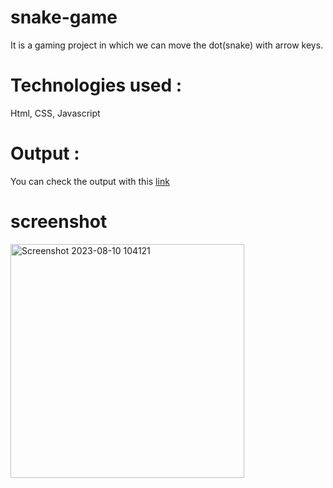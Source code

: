 # snake-game

It is a gaming project in which we can move the dot(snake) with arrow keys.

# Technologies used :

Html, CSS, Javascript

# Output :

You can check the output with this [link](https://dinisha-dade.github.io/snake-game/)

# screenshot

<img width="374" alt="Screenshot 2023-08-10 104121" src="https://github.com/Rahul-Dade/snake-game/assets/91328026/2ec1c748-b446-47a2-9973-c89a1ccad0e8">
